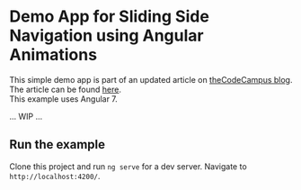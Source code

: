 # Demo App for Sliding Side Navigation using Angular Animations

This simple demo app is part of an updated article on [theCodeCampus blog](https://www.thecodecampus.de/blog/).
The article can be found [here](https://www.thecodecampus.de/blog/angular-2-animate-creating-sliding-side-navigation/).  
This example uses Angular 7.

... WIP ...

## Run the example

Clone this project and run `ng serve` for a dev server. Navigate to `http://localhost:4200/`. 
